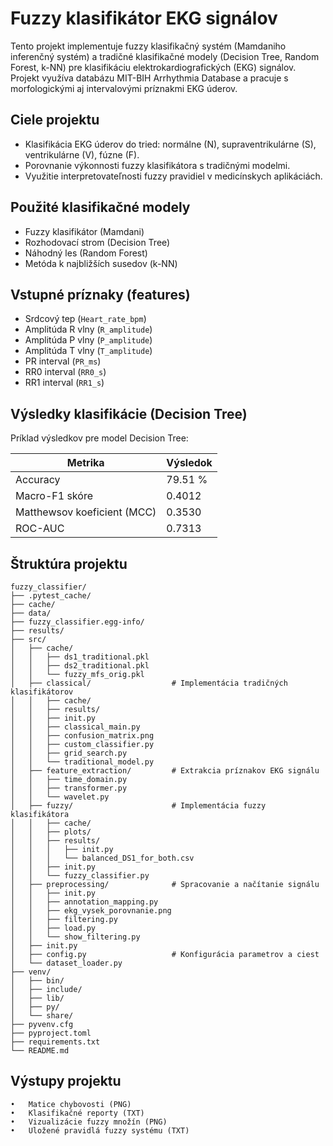 # Fuzzy klasifikátor EKG signálov

Tento projekt implementuje fuzzy klasifikačný systém (Mamdaniho inferenčný systém) a tradičné klasifikačné modely (Decision Tree, Random Forest, k-NN) pre klasifikáciu elektrokardiografických (EKG) signálov. Projekt využíva databázu MIT-BIH Arrhythmia Database a pracuje s morfologickými aj intervalovými príznakmi EKG úderov.

## Ciele projektu

- Klasifikácia EKG úderov do tried: normálne (N), supraventrikulárne (S), ventrikulárne (V), fúzne (F).
- Porovnanie výkonnosti fuzzy klasifikátora s tradičnými modelmi.
- Využitie interpretovateľnosti fuzzy pravidiel v medicínskych aplikáciách.

## Použité klasifikačné modely

- Fuzzy klasifikátor (Mamdani)
- Rozhodovací strom (Decision Tree)
- Náhodný les (Random Forest)
- Metóda k najbližších susedov (k-NN)

## Vstupné príznaky (features)

- Srdcový tep (`Heart_rate_bpm`)
- Amplitúda R vlny (`R_amplitude`)
- Amplitúda P vlny (`P_amplitude`)
- Amplitúda T vlny (`T_amplitude`)
- PR interval (`PR_ms`)
- RR0 interval (`RR0_s`)
- RR1 interval (`RR1_s`)

## Výsledky klasifikácie (Decision Tree)

Príklad výsledkov pre model Decision Tree:

| Metrika              | Výsledok |
|----------------------|----------|
| Accuracy             | 79.51 %  |
| Macro-F1 skóre       | 0.4012   |
| Matthewsov koeficient (MCC) | 0.3530   |
| ROC-AUC              | 0.7313   |

## Štruktúra projektu
```
fuzzy_classifier/
├── .pytest_cache/
├── cache/
├── data/
├── fuzzy_classifier.egg-info/
├── results/
├── src/
│   ├── cache/
│   │   ├── ds1_traditional.pkl
│   │   ├── ds2_traditional.pkl
│   │   └── fuzzy_mfs_orig.pkl
│   ├── classical/                  # Implementácia tradičných klasifikátorov
│   │   ├── cache/
│   │   ├── results/
│   │   ├── init.py
│   │   ├── classical_main.py
│   │   ├── confusion_matrix.png
│   │   ├── custom_classifier.py
│   │   ├── grid_search.py
│   │   └── traditional_model.py
│   ├── feature_extraction/         # Extrakcia príznakov EKG signálu
│   │   ├── time_domain.py
│   │   ├── transformer.py
│   │   └── wavelet.py
│   ├── fuzzy/                      # Implementácia fuzzy klasifikátora
│   │   ├── cache/
│   │   ├── plots/
│   │   ├── results/
│   │   │   ├── init.py
│   │   │   └── balanced_DS1_for_both.csv
│   │   ├── init.py
│   │   └── fuzzy_classifier.py
│   ├── preprocessing/              # Spracovanie a načítanie signálu
│   │   ├── init.py
│   │   ├── annotation_mapping.py
│   │   ├── ekg_vysek_porovnanie.png
│   │   ├── filtering.py
│   │   ├── load.py
│   │   └── show_filtering.py
│   ├── init.py
│   ├── config.py                   # Konfigurácia parametrov a ciest
│   └── dataset_loader.py
├── venv/
│   ├── bin/
│   ├── include/
│   ├── lib/
│   ├── py/
│   └── share/
├── pyvenv.cfg
├── pyproject.toml
├── requirements.txt
└── README.md
```



## Výstupy projektu
	•	Matice chybovosti (PNG)
	•	Klasifikačné reporty (TXT)
	•	Vizualizácie fuzzy množín (PNG)
	•	Uložené pravidlá fuzzy systému (TXT)


